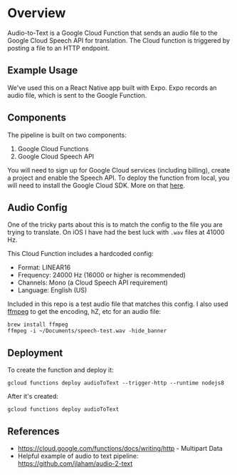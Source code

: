 # Overview
Audio-to-Text is a Google Cloud Function that sends an audio file to the Google Cloud Speech API for translation. The Cloud function is triggered by posting a file to an HTTP endpoint.

## Example Usage

We've used this on a React Native app built with Expo. Expo records an audio file, which is sent to the Google Function.

## Components
The pipeline is built on two components:
1. Google Cloud Functions
1. Google Cloud Speech API

You will need to sign up for Google Cloud services (including billing), create a project and enable the Speech API. To deploy the function from local, you will need to install the Google Cloud SDK. More on that [here](https://cloud.google.com/nodejs/getting-started/hello-world).

## Audio Config
One of the tricky parts about this is to match the config to the file you are trying to translate. On iOS I have had the best luck with `.wav` files at 41000 Hz.

This Cloud Function includes a hardcoded config:
- Format: LINEAR16
- Frequency: 24000 Hz (16000 or higher is recommended)
- Channels: Mono (a Cloud Speech API requirement)
- Language: English (US)

Included in this repo is a test audio file that matches this config. I also used [ffmpeg](https://www.ffmpeg.org/) to get the encoding, hZ, etc for an audio file:

```
brew install ffmpeg
ffmpeg -i ~/Documents/speech-test.wav -hide_banner
```

## Deployment

To create the function and deploy it:
```
gcloud functions deploy audioToText --trigger-http --runtime nodejs8
```
After it's created:

```
gcloud functions deploy audioToText
```

## References
* https://cloud.google.com/functions/docs/writing/http - Multipart Data
* Helpful example of audio to text pipeline: https://github.com/jlaham/audio-2-text